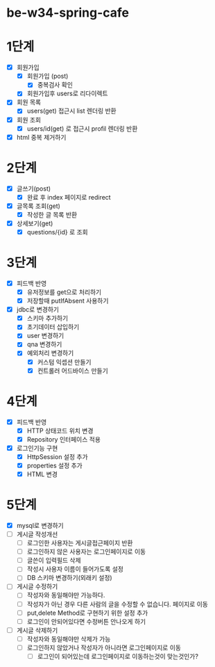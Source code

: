 # be-w34-spring-cafe

# 1단계
- [x] 회원가입
  - [x] 회원가입 (post)
    - [x] 중복검사 확인
  - [x] 회원가입후 users로 리다이렉트
- [x] 회원 목록
  - [x] users(get) 접근시 list 렌더링 반환
- [x] 회원 조회
  - [x] users/id(get) 로 접근시 profil 렌더링 반환
- [x] html 중복 제거하기

# 2단계
- [x] 글쓰기(post)
  - [x] 완료 후 index 페이지로 redirect
- [x] 글목록 조회(get)
  - [x] 작성한 글 목록 반환
- [x] 상세보기(get)
  - [x] questions/{id} 로 조회

# 3단계
- [x] 피드백 반영
  - [x] 유저정보를 get으로 처리하기
  - [x] 저장할때 putIfAbsent 사용하기
- [x] jdbc로 변경하기
  - [x] 스키마 추가하기 
  - [x] 초기데이터 삽입하기
  - [x] user 변경하기
  - [x] qna 변경하기
  - [x] 예외처리 변경하기
    - [x] 커스텀 익셉션 만들기
    - [x] 컨트롤러 어드바이스 만들기

# 4단계
- [x] 피드백 반영
  - [x] HTTP 상태코드 위치 변경
  - [x] Repository 인터페이스 적용
- [x] 로그인기능 구현
  - [x] HttpSession 설정 추가
  - [x] properties 설정 추가
  - [x] HTML 변경

# 5단계
- [x] mysql로 변경하기
- [ ] 게시글 작성개선
  - [ ] 로그인한 사용자는 게시글접근페이지 반환
  - [ ] 로그인하지 않은 사용자는 로그인페이지로 이동
  - [ ] 글쓴이 입력필드 삭제
  - [ ] 작성시 사용자 이름이 들어가도록 설정
  - [ ] DB 스키마 변경하기(외래키 설정)
- [ ] 게시글 수정하기
  - [ ] 작성자와 동일해야만 가능하다.
  - [ ] 작성자가 아닌 경우 다른 사람의 글을 수정할 수 없습니다. 페이지로 이동
  - [ ] put,delete Method로 구현하기 위한 설정 추가
  - [ ] 로그인이 안되어있다면 수정버튼 안나오게 하기
- [ ] 게시글 삭제하기
  - [ ] 작성자와 동일해야만 삭제가 가능
  - [ ] 로그인하지 않았거나 작성자가 아니라면 로그인페이지로 이동
    - [ ] 로그인이 되어있는데 로그인페이지로 이동하는것이 맞는것인가?
